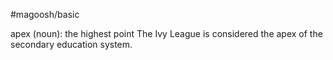 #magoosh/basic

apex (noun): the highest point 
The Ivy League is considered the apex of the secondary education system. 
